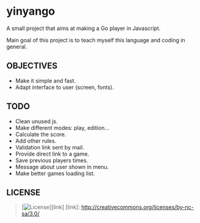 # yinyango

A small project that aims at making a Go player in Javascript.

Main goal of this project is to teach myself this language and coding in
general.

## OBJECTIVES

- Make it simple and fast.
- Adapt interface to user (screen, fonts).

## TODO

- Clean unused js.
- Make different modes: play, edition...
- Calculate the score.
- Add other rules.
- Validation link sent by mail.
- Provide direct link to a game.
- Save previous players times.
- Message about user shown in menu.
- Make better games loading list.

## LICENSE

>[![License](http://i.creativecommons.org/l/by-nc-sa/3.0/88x31.png)][link]
[link]: http://creativecommons.org/licenses/by-nc-sa/3.0/
